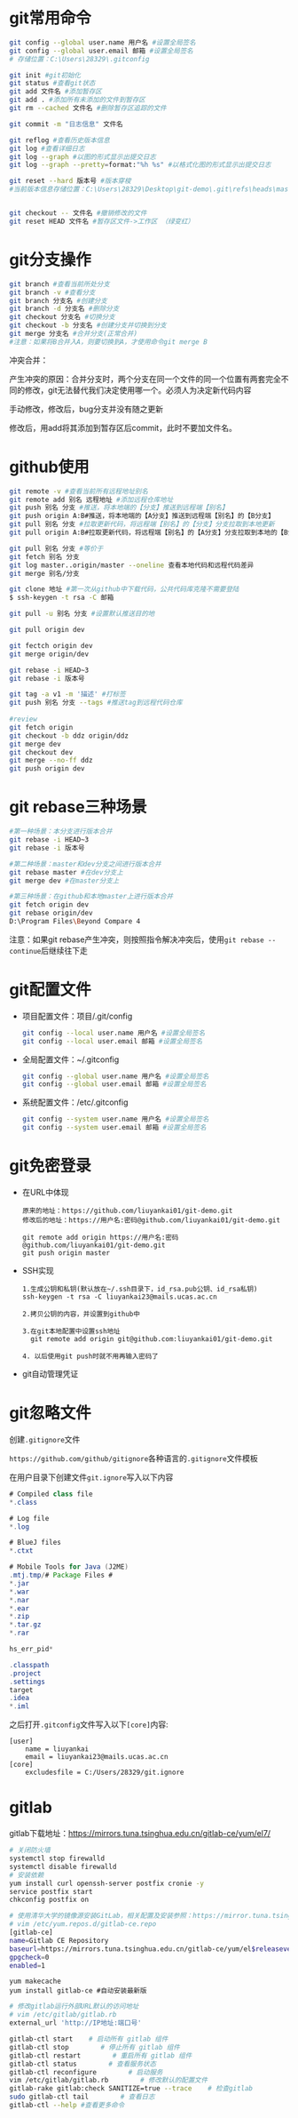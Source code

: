 # git常用命令

```bash
git config --global user.name 用户名 #设置全局签名
git config --global user.email 邮箱 #设置全局签名
# 存储位置：C:\Users\28329\.gitconfig

git init #git初始化
git status #查看git状态
git add 文件名 #添加暂存区
git add . #添加所有未添加的文件到暂存区
git rm --cached 文件名 #删除暂存区追踪的文件

git commit -m "日志信息" 文件名

git reflog #查看历史版本信息
git log #查看详细日志
git log --graph #以图的形式显示出提交日志
git log --graph --pretty=format:"%h %s" #以格式化图的形式显示出提交日志

git reset --hard 版本号 #版本穿梭
#当前版本信息存储位置：C:\Users\28329\Desktop\git-demo\.git\refs\heads\master


git checkout -- 文件名 #撤销修改的文件 
git reset HEAD 文件名 #暂存区文件->工作区 （绿变红）
```

# git分支操作

```bash
git branch #查看当前所处分支
git branch -v #查看分支
git branch 分支名 #创建分支
git branch -d 分支名 #删除分支
git checkout 分支名 #切换分支
git checkout -b 分支名 #创建分支并切换到分支
git merge 分支名 #合并分支(正常合并)
#注意：如果将B合并入A，则要切换到A，才使用命令git merge B
```

冲突合并：

产生冲突的原因：合并分支时，两个分支在同一个文件的同一个位置有两套完全不同的修改，git无法替代我们决定使用哪一个。必须人为决定新代码内容

手动修改，修改后，bug分支并没有随之更新

修改后，用add将其添加到暂存区后commit，此时不要加文件名。

# github使用

```bash
git remote -v #查看当前所有远程地址别名
git remote add 别名 远程地址 #添加远程仓库地址
git push 别名 分支 #推送，将本地端的【分支】推送到远程端【别名】
git push origin A:B#推送，将本地端的【A分支】推送到远程端【别名】的【B分支】
git pull 别名 分支 #拉取更新代码，将远程端【别名】的【分支】分支拉取到本地更新
git pull origin A:B#拉取更新代码，将远程端【别名】的【A分支】分支拉取到本地的【B分支】

git pull 别名 分支 #等价于
git fetch 别名 分支
git log master..origin/master --oneline 查看本地代码和远程代码差异
git merge 别名/分支

git clone 地址 #第一次从github中下载代码，公共代码库克隆不需要登陆
$ ssh-keygen -t rsa -C 邮箱

git pull -u 别名 分支 #设置默认推送目的地

git pull origin dev

git fectch origin dev
git merge origin/dev

git rebase -i HEAD~3
git rebase -i 版本号

git tag -a v1 -m '描述' #打标签
git push 别名 分支 --tags #推送tag到远程代码仓库
 
#review
git fetch origin
git checkout -b ddz origin/ddz
git merge dev
git checkout dev
git merge --no-ff ddz
git push origin dev
```

# git rebase三种场景

```bash
#第一种场景：本分支进行版本合并
git rebase -i HEAD~3
git rebase -i 版本号

#第二种场景：master和dev分支之间进行版本合并
git rebase master #在dev分支上
git merge dev #在master分支上

#第三种场景：在github和本地master上进行版本合并
git fetch origin dev
git rebase origin/dev
D:\Program Files\Beyond Compare 4
```

注意：如果git rebase产生冲突，则按照指令解决冲突后，使用`git rebase --continue`后继续往下走



# git配置文件

* 项目配置文件：项目/.git/config

  ```bash
  git config --local user.name 用户名 #设置全局签名
  git config --local user.email 邮箱 #设置全局签名
  ```

* 全局配置文件：~/.gitconfig

  ```bash
  git config --global user.name 用户名 #设置全局签名
  git config --global user.email 邮箱 #设置全局签名

* 系统配置文件：/etc/.gitconfig

  ```bash
  git config --system user.name 用户名 #设置全局签名
  git config --system user.email 邮箱 #设置全局签名
  ```

# git免密登录

* 在URL中体现

  ```
  原来的地址：https://github.com/liuyankai01/git-demo.git
  修改后的地址：https://用户名:密码@github.com/liuyankai01/git-demo.git
  
  git remote add origin https://用户名:密码@github.com/liuyankai01/git-demo.git
  git push origin master
  ```

* SSH实现

  ```
  1.生成公钥和私钥(默认放在~/.ssh目录下，id_rsa.pub公钥、id_rsa私钥)
  ssh-keygen -t rsa -C liuyankai23@mails.ucas.ac.cn
  
  2.拷贝公钥的内容，并设置到github中
  
  3.在git本地配置中设置ssh地址
  	git remote add origin git@github.com:liuyankai01/git-demo.git
  	
  4. 以后使用git push时就不用再输入密码了
  ```

* git自动管理凭证



# git忽略文件

创建`.gitignore`文件

`https://github.com/github/gitignore`各种语言的`.gitignore`文件模板

在用户目录下创建文件`git.ignore`写入以下内容

```java
# Compiled class file
*.class

# Log file
*.log

# BlueJ files
*.ctxt

# Mobile Tools for Java (J2ME)
.mtj.tmp/# Package Files #
*.jar
*.war
*.nar
*.ear
*.zip
*.tar.gz
*.rar

hs_err_pid*

.classpath
.project
.settings
target
.idea
*.iml
```

之后打开`.gitconfig`文件写入以下`[core]`内容:

```
[user]
	name = liuyankai
	email = liuyankai23@mails.ucas.ac.cn
[core]
	excludesfile = C:/Users/28329/git.ignore
```



# gitlab

gitlab下载地址：https://mirrors.tuna.tsinghua.edu.cn/gitlab-ce/yum/el7/

```bash
# 关闭防火墙
systemctl stop firewalld
systemctl disable firewalld
# 安装依赖
yum install curl openssh-server postfix cronie -y
service postfix start
chkconfig postfix on
```

```bash
# 使用清华大学的镜像源安装GitLab，相关配置及安装参照：https://mirror.tuna.tsinghua.edu.cn/help/gitlab-ce/
# vim /etc/yum.repos.d/gitlab-ce.repo
[gitlab-ce]
name=Gitlab CE Repository
baseurl=https://mirrors.tuna.tsinghua.edu.cn/gitlab-ce/yum/el$releasever/
gpgcheck=0
enabled=1
```

```
yum makecache
yum install gitlab-ce #自动安装最新版
```

```bash
# 修改gitlab运行外部URL默认的访问地址
# vim /etc/gitlab/gitlab.rb
external_url 'http://IP地址:端口号'
```



```bash
gitlab-ctl start    # 启动所有 gitlab 组件
gitlab-ctl stop        # 停止所有 gitlab 组件
gitlab-ctl restart        # 重启所有 gitlab 组件
gitlab-ctl status        # 查看服务状态
gitlab-ctl reconfigure        # 启动服务
vim /etc/gitlab/gitlab.rb        # 修改默认的配置文件
gitlab-rake gitlab:check SANITIZE=true --trace    # 检查gitlab
sudo gitlab-ctl tail        # 查看日志
gitlab-ctl --help #查看更多命令
```

